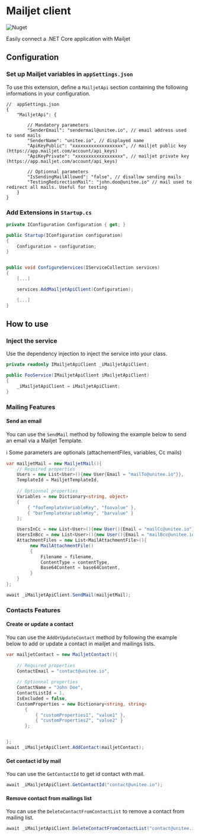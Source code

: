 # Mailjet client

![Nuget](https://img.shields.io/nuget/v/Unitee.MailjetApiClient.ApiClient)

Easily connect a .NET Core application with Mailjet

## Configuration

### Set up Mailjet variables in `appSettings.json`

To use this extension, define a `MailjetApi` section containing the following informations in your configuration. 

```
//  appSettings.json
{
    "MailjetApi": {
        
        // Mandatory parameters
        "SenderEmail": "sendermail@unitee.io", // email address used to send mails
        "SenderName": "unitee.io", // displayed name
        "ApiKeyPublic": "xxxxxxxxxxxxxxxxxxx", // mailjet public key (https://app.mailjet.com/account/api_keys)
        "ApiKeyPrivate": "xxxxxxxxxxxxxxxxxx", // mailjet private key (https://app.mailjet.com/account/api_keys)
        
        // Optionnal parameters
        "IsSendingMailAllowed": "false", // disallow sending mails
        "TestingRedirectionMail": "john.doo@unitee.io" // mail used to redirect all mails. Useful for testing 
    }
}
```

### Add Extensions in `Startup.cs`

```cs
private IConfiguration Configuration { get; }

public Startup(IConfiguration configuration)
{
    Configuration = configuration;
}


public void ConfigureServices(IServiceCollection services)
{
    [...]

    services.AddMailjetApiClient(Configuration);

    [...]
}
``` 

## How to use

### Inject the service

Use the dependency injection to inject the service into your class.

```cs
private readonly IMailjetApiClient _iMailjetApiClient;

public FooService(IMailjetApiClient iMailjetApiClient)
{
    _iMailjetApiClient = iMailjetApiClient;
}
``` 

### Mailing Features
#### Send an email

You can use the `SendMail` method by following the example below to send an email via a Mailjet Template.

:information_source: Some parameters are optionals (attachementFiles, variables, Cc mails)

```cs
var mailjetMail = new MailjetMail(){
    // Required properties
    Users = new List<User>(){new User{Email = "mailTo@unitee.io"}}, 
    TemplateId = MailjetTemplateId, 
    
    // Optionnal properties
    Variables = new Dictionary<string, object>
    {
        { "fooTemplateVariableKey", "foovalue" },
        { "barTemplateVariableKey", "barvalue" }
    };

    UsersInCc = new List<User>(){new User(){Email = "mailCc@unitee.io"}},
    UsersInBcc = new List<User>(){new User(){Email = "mailBcc@unitee.io"}},
    AttachmentFiles = new List<MailAttachmentFile>(){
         new MailAttachmentFile()
         {
             Filename = filename,
             ContentType = contentType,
             Base64Content = base64Content,
         }
    }
};

await _iMailjetApiClient.SendMail(mailjetMail);
```
    
### Contacts Features
#### Create or update a contact 

You can use the `AddOrUpdateContact` method by following the example below to add or update a contact in mailjet and mailings lists.

```cs
var mailjetContact = new MailjetContact(){
    
    // Required properties
    ContactEmail = "contact@unitee.io",
    
    // Optionnal properties
    ContactName = "John Doe",
    ContactListId = 1, 
    IsExcluded = false,
    CustomProperties = new Dictionary<string, string>
       {
           { "customProperties1", "value1" },
           { "customProperties2", "value2" }
       };


};
await _iMailjetApiClient.AddContact(mailjetContact);
```

#### Get contact id by mail

You can use the `GetContactId` to get id contact with mail.

```cs
await _iMailjetApiClient.GetContactId("contact@unitee.io");
```
#### Remove contact from mailings list

You can use the `DeleteContactFromContactList` to remove a contact from mailing list.

```cs
await _iMailjetApiClient.DeleteContactFromContactList("contact@unitee.io", "idMailingList");
```
